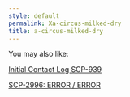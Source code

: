 ```yaml
---
style: default
permalink: Xa-circus-milked-dry
title: a-circus-milked-dry
---
```

You may also like:

[Initial Contact Log SCP-939](http://scp-wiki.net/initial-contact-log-scp-939)

[SCP-2996: ERROR / ERROR](http://scp-wiki.net/scp-2996)
